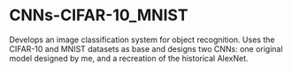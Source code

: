 # CNNs-CIFAR-10_MNIST
Develops an image classification system for object recognition. Uses the CIFAR-10 and MNIST datasets as base and designs two CNNs: one original model designed by me, and a recreation of the historical AlexNet.
